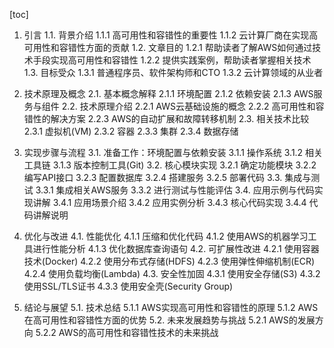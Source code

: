 
[toc]                    
                
                
1. 引言
    1.1. 背景介绍
        1.1.1 高可用性和容错性的重要性
        1.1.2 云计算厂商在实现高可用性和容错性方面的贡献
    1.2. 文章目的
        1.2.1 帮助读者了解AWS如何通过技术手段实现高可用性和容错性
        1.2.2 提供实践案例，帮助读者掌握相关技术
    1.3. 目标受众
        1.3.1 普通程序员、软件架构师和CTO
        1.3.2 云计算领域的从业者

2. 技术原理及概念
    2.1. 基本概念解释
        2.1.1 环境配置
        2.1.2 依赖安装
        2.1.3 AWS服务与组件
    2.2. 技术原理介绍
        2.2.1 AWS云基础设施的概念
        2.2.2 高可用性和容错性的解决方案
        2.2.3 AWS的自动扩展和故障转移机制
    2.3. 相关技术比较
        2.3.1 虚拟机(VM)
        2.3.2 容器
        2.3.3 集群
        2.3.4 数据存储

3. 实现步骤与流程
    3.1. 准备工作：环境配置与依赖安装
        3.1.1 操作系统
        3.1.2 相关工具链
        3.1.3 版本控制工具(Git)
    3.2. 核心模块实现
        3.2.1 确定功能模块
        3.2.2 编写API接口
        3.2.3 配置数据库
        3.2.4 搭建服务
        3.2.5 部署代码
    3.3. 集成与测试
        3.3.1 集成相关AWS服务
        3.3.2 进行测试与性能评估
    3.4. 应用示例与代码实现讲解
        3.4.1 应用场景介绍
        3.4.2 应用实例分析
        3.4.3 核心代码实现
        3.4.4 代码讲解说明

4. 优化与改进
    4.1. 性能优化
        4.1.1 压缩和优化代码
        4.1.2 使用AWS的机器学习工具进行性能分析
        4.1.3 优化数据库查询语句
    4.2. 可扩展性改进
        4.2.1 使用容器技术(Docker)
        4.2.2 使用分布式存储(HDFS)
        4.2.3 使用弹性伸缩机制(ECR)
        4.2.4 使用负载均衡(Lambda)
    4.3. 安全性加固
        4.3.1 使用安全存储(S3)
        4.3.2 使用SSL/TLS证书
        4.3.3 使用安全壳(Security Group)

5. 结论与展望
    5.1. 技术总结
        5.1.1 AWS实现高可用性和容错性的原理
        5.1.2 AWS在高可用性和容错性方面的优势
    5.2. 未来发展趋势与挑战
        5.2.1 AWS的发展方向
        5.2.2 AWS的高可用性和容错性技术的未来挑战


